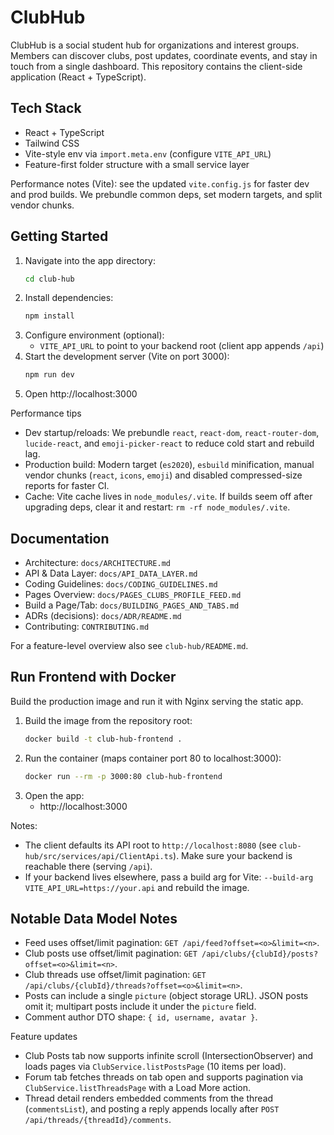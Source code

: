 # ClubHub

ClubHub is a social student hub for organizations and interest groups. Members can discover clubs, post updates, coordinate events, and stay in touch from a single dashboard. This repository contains the client-side application (React + TypeScript).

## Tech Stack

- React + TypeScript
- Tailwind CSS
- Vite-style env via `import.meta.env` (configure `VITE_API_URL`)
- Feature-first folder structure with a small service layer
  
Performance notes (Vite): see the updated `vite.config.js` for faster dev and prod builds. We prebundle common deps, set modern targets, and split vendor chunks.

## Getting Started

1. Navigate into the app directory:
   ```bash
   cd club-hub
   ```
2. Install dependencies:
   ```bash
   npm install
   ```
3. Configure environment (optional):
   - `VITE_API_URL` to point to your backend root (client app appends `/api`)
4. Start the development server (Vite on port 3000):
   ```bash
   npm run dev
   ```
5. Open http://localhost:3000

Performance tips
- Dev startup/reloads: We prebundle `react`, `react-dom`, `react-router-dom`, `lucide-react`, and `emoji-picker-react` to reduce cold start and rebuild lag.
- Production build: Modern target (`es2020`), `esbuild` minification, manual vendor chunks (`react`, `icons`, `emoji`) and disabled compressed-size reports for faster CI.
- Cache: Vite cache lives in `node_modules/.vite`. If builds seem off after upgrading deps, clear it and restart: `rm -rf node_modules/.vite`.

## Documentation

- Architecture: `docs/ARCHITECTURE.md`
- API & Data Layer: `docs/API_DATA_LAYER.md`
- Coding Guidelines: `docs/CODING_GUIDELINES.md`
- Pages Overview: `docs/PAGES_CLUBS_PROFILE_FEED.md`
- Build a Page/Tab: `docs/BUILDING_PAGES_AND_TABS.md`
- ADRs (decisions): `docs/ADR/README.md`
- Contributing: `CONTRIBUTING.md`

For a feature-level overview also see `club-hub/README.md`.

## Run Frontend with Docker

Build the production image and run it with Nginx serving the static app.

1. Build the image from the repository root:
   ```bash
   docker build -t club-hub-frontend .
   ```
2. Run the container (maps container port 80 to localhost:3000):
   ```bash
   docker run --rm -p 3000:80 club-hub-frontend
   ```
3. Open the app:
   - http://localhost:3000

Notes:
- The client defaults its API root to `http://localhost:8080` (see `club-hub/src/services/api/ClientApi.ts`). Make sure your backend is reachable there (serving `/api`).
- If your backend lives elsewhere, pass a build arg for Vite: `--build-arg VITE_API_URL=https://your.api` and rebuild the image.

## Notable Data Model Notes

- Feed uses offset/limit pagination: `GET /api/feed?offset=<o>&limit=<n>`.
- Club posts use offset/limit pagination: `GET /api/clubs/{clubId}/posts?offset=<o>&limit=<n>`.
- Club threads use offset/limit pagination: `GET /api/clubs/{clubId}/threads?offset=<o>&limit=<n>`.
- Posts can include a single `picture` (object storage URL). JSON posts omit it; multipart posts include it under the `picture` field.
- Comment author DTO shape: `{ id, username, avatar }`.

Feature updates
- Club Posts tab now supports infinite scroll (IntersectionObserver) and loads pages via `ClubService.listPostsPage` (10 items per load).
- Forum tab fetches threads on tab open and supports pagination via `ClubService.listThreadsPage` with a Load More action.
- Thread detail renders embedded comments from the thread (`commentsList`), and posting a reply appends locally after `POST /api/threads/{threadId}/comments`.
